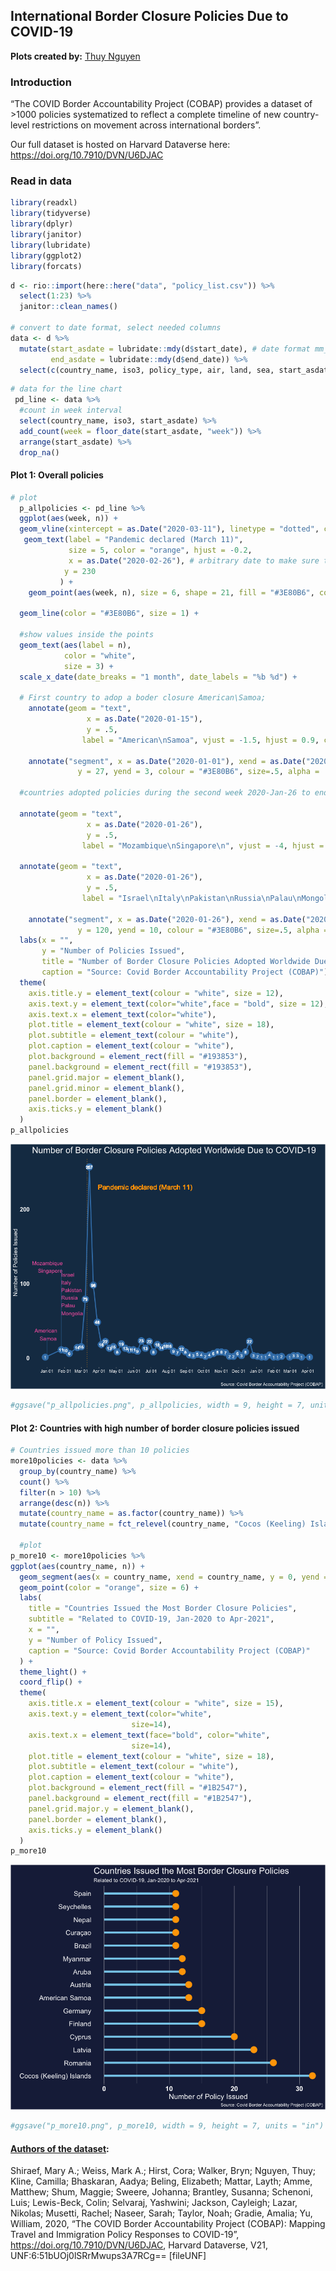 
## International Border Closure Policies Due to COVID-19

**Plots created by:** [Thuy
Nguyen](https://www.linkedin.com/in/nguyendata/)

### Introduction

“The COVID Border Accountability Project (COBAP) provides a dataset of
\>1000 policies systematized to reflect a complete timeline of new
country-level restrictions on movement across international borders”.

Our full dataset is hosted on Harvard Dataverse here:
<https://doi.org/10.7910/DVN/U6DJAC>

### Read in data

``` r
library(readxl)
library(tidyverse)
library(dplyr)
library(janitor)
library(lubridate)
library(ggplot2)
library(forcats)
```

``` r
d <- rio::import(here::here("data", "policy_list.csv")) %>% 
  select(1:23) %>% 
  janitor::clean_names() 

# convert to date format, select needed columns
data <- d %>% 
  mutate(start_asdate = lubridate::mdy(d$start_date), # date format mm_dd_yyyy
         end_asdate = lubridate::mdy(d$end_date)) %>% 
  select(c(country_name, iso3, policy_type, air, land, sea, start_asdate, end_asdate)) %>%   drop_na()
```

``` r
# data for the line chart
 pd_line <- data %>% 
  #count in week interval
  select(country_name, iso3, start_asdate) %>% 
  add_count(week = floor_date(start_asdate, "week")) %>% 
  arrange(start_asdate) %>% 
  drop_na()
```

#### Plot 1: Overall policies

``` r
# plot
  p_allpolicies <- pd_line %>% 
  ggplot(aes(week, n)) +
  geom_vline(xintercept = as.Date("2020-03-11"), linetype = "dotted", color = "orange") +
   geom_text(label = "Pandemic declared (March 11)", 
             size = 5, color = "orange", hjust = -0.2,
             x = as.Date("2020-02-26"), # arbitrary date to make sure the text does not cross the vline
            y = 230
           ) + 
    geom_point(aes(week, n), size = 6, shape = 21, fill = "#3E80B6", color = "#3E80B6") +

  geom_line(color = "#3E80B6", size = 1) +
  
  #show values inside the points
  geom_text(aes(label = n),
            color = "white",
            size = 3) + 
  scale_x_date(date_breaks = "1 month", date_labels = "%b %d") +
 
  # First country to adop a boder closure American\Samoa; 
    annotate(geom = "text", 
                 x = as.Date("2020-01-15"), 
                 y = .5,
                label = "American\nSamoa", vjust = -1.5, hjust = 0.9, color = "#FD69B3") +
                
    annotate("segment", x = as.Date("2020-01-01"), xend = as.Date("2020-01-01"), 
               y = 27, yend = 3, colour = "#3E80B6", size=.5, alpha = .5) +   
  
  #countries adopted policies during the second week 2020-Jan-26 to end of 2020-Feb-01
 
  annotate(geom = "text", 
                 x = as.Date("2020-01-26"), 
                 y = .5,
                label = "Mozambique\nSingapore\n", vjust = -4, hjust = 0.95, color = "#FD69B3") +
  
  annotate(geom = "text", 
                 x = as.Date("2020-01-26"), 
                 y = .5,
                label = "Israel\nItaly\nPakistan\nRussia\nPalau\nMongolia", vjust = -1, hjust = 0, color = "#FD69B3") +
                
    annotate("segment", x = as.Date("2020-01-26"), xend = as.Date("2020-01-26"), 
               y = 120, yend = 10, colour = "#3E80B6", size=.5, alpha = .5) +
  labs(x = "",
       y = "Number of Policies Issued",
       title = "Number of Border Closure Policies Adopted Worldwide Due to COVID-19", 
       caption = "Source: Covid Border Accountability Project (COBAP)") +
  theme(
    axis.title.y = element_text(colour = "white", size = 12),
    axis.text.y = element_text(color="white",face = "bold", size = 12),
    axis.text.x = element_text(color="white"),
    plot.title = element_text(colour = "white", size = 18),
    plot.subtitle = element_text(colour = "white"),
    plot.caption = element_text(colour = "white"),
    plot.background = element_rect(fill = "#193853"),
    panel.background = element_rect(fill = "#193853"),
    panel.grid.major = element_blank(),
    panel.grid.minor = element_blank(),
    panel.border = element_blank(),
    axis.ticks.y = element_blank()
  )
p_allpolicies
```

![](README_files/figure-gfm/plot%201-1.png)<!-- -->

``` r
#ggsave("p_allpolicies.png", p_allpolicies, width = 9, height = 7, units = "in")
```

#### Plot 2: Countries with high number of border closure policies issued

``` r
# Countries issued more than 10 policies
more10policies <- data %>% 
  group_by(country_name) %>% 
  count() %>% 
  filter(n > 10) %>%
  arrange(desc(n)) %>% 
  mutate(country_name = as.factor(country_name)) %>% 
  mutate(country_name = fct_relevel(country_name, "Cocos (Keeling) Islands", "Romania", "Latvia", "Cyprus", "Finland", "Germany", "American Samoa", "Austria", "Aruba", "Myanmar", "Brazil", "Curaçao", "Nepal", "Seychelles", "Spain"))

  #plot
p_more10 <- more10policies %>%   
ggplot(aes(country_name, n)) +
  geom_segment(aes(x = country_name, xend = country_name, y = 0, yend = n), color = "skyblue", size = 2) +
  geom_point(color = "orange", size = 6) +
  labs(
    title = "Countries Issued the Most Border Closure Policies",
    subtitle = "Related to COVID-19, Jan-2020 to Apr-2021",
    x = "",
    y = "Number of Policy Issued",
    caption = "Source: Covid Border Accountability Project (COBAP)"
  ) +
  theme_light() +
  coord_flip() +
  theme(
    axis.title.x = element_text(colour = "white", size = 15),
    axis.text.y = element_text(color="white", 
                           size=14),
    axis.text.x = element_text(face="bold", color="white", 
                           size=14),
    plot.title = element_text(colour = "white", size = 18),
    plot.subtitle = element_text(colour = "white"),
    plot.caption = element_text(colour = "white"),
    plot.background = element_rect(fill = "#1B2547"),
    panel.background = element_rect(fill = "#1B2547"),
    panel.grid.major.y = element_blank(),
    panel.border = element_blank(),
    axis.ticks.y = element_blank()
  )
p_more10
```

![](README_files/figure-gfm/plot2-1.png)<!-- -->

``` r
#ggsave("p_more10.png", p_more10, width = 9, height = 7, units = "in")
```

#### [Authors of the dataset](https://doi.org/10.7910/DVN/U6DJAC):

Shiraef, Mary A.; Weiss, Mark A.; Hirst, Cora; Walker, Bryn; Nguyen,
Thuy; Kline, Camilla; Bhaskaran, Aadya; Beling, Elizabeth; Mattar,
Layth; Amme, Matthew; Shum, Maggie; Sweere, Johanna; Brantley, Susanna;
Schenoni, Luis; Lewis-Beck, Colin; Selvaraj, Yashwini; Jackson,
Cayleigh; Lazar, Nikolas; Musetti, Rachel; Naseer, Sarah; Taylor, Noah;
Gradie, Amalia; Yu, William, 2020, “The COVID Border Accountability
Project (COBAP): Mapping Travel and Immigration Policy Responses to
COVID-19”, <https://doi.org/10.7910/DVN/U6DJAC>, Harvard Dataverse, V21,
UNF:6:51bUOj0lSRrMwups3A7RCg== \[fileUNF\]
